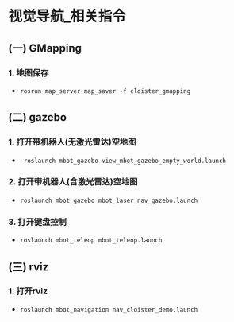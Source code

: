 # 视觉导航_相关指令

## (一) GMapping

### 1. 地图保存

* ```
  rosrun map_server map_saver -f cloister_gmapping
  ```

## (二) gazebo

### 1. 打开带机器人(无激光雷达)空地图

* ```
   roslaunch mbot_gazebo view_mbot_gazebo_empty_world.launch
  ```

### 2. 打开带机器人(含激光雷达)空地图

* ```
  roslaunch mbot_gazebo mbot_laser_nav_gazebo.launch
  ```

### 3. 打开键盘控制

* ```
  roslaunch mbot_teleop mbot_teleop.launch
  ```

## (三) rviz

### 1. 打开rviz

* ```
  roslaunch mbot_navigation nav_cloister_demo.launch
  ```

